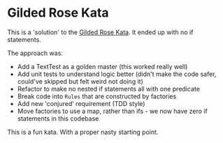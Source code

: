 # Gilded Rose Kata

This is a 'solution' to the [Gilded Rose Kata](GildedRoseRequirements.txt). It ended up with no if statements.

The approach was:

* Add a TextTest as a golden master (this worked really well)
* Add unit tests to understand logic better (didn't make the code safer, could've skipped but felt weird not doing it)
* Refactor to make no nested if statements all with one predicate
* Break code into `Rules` that are constructed by factories
* Add new 'conjured' requirement (TDD style)
* Move factories to use a map, rather than ifs - we now have zero if statements in this codebase

This is a fun kata. With a proper nasty starting point.
